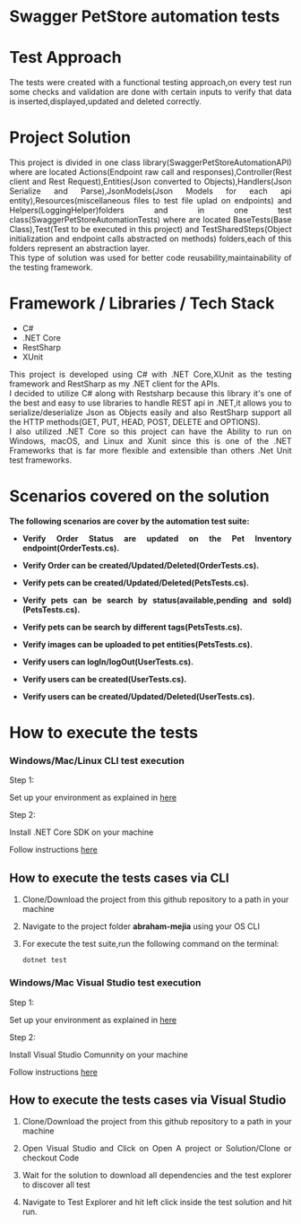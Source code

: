 
# Swagger PetStore automation tests

# Test Approach
<div style="text-align: justify">
The tests were created with a functional testing approach,on every test run some checks and validation are done with certain inputs to verify that data is inserted,displayed,updated and deleted correctly.
</div>

# Project Solution
<div style="text-align: justify">
This project is divided in one class library(SwaggerPetStoreAutomationAPI) where are located Actions(Endpoint raw call and responses),Controller(Rest client and Rest Request),Entities(Json converted to Objects),Handlers(Json Serialize and Parse),JsonModels(Json Models for each api entity),Resources(miscellaneous files to test file uplad on endpoints) and Helpers(LoggingHelper)folders and in one test class(SwaggerPetStoreAutomationTests) where are located BaseTests(Base Class),Test(Test to be executed in this project) and TestSharedSteps(Object initialization and endpoint calls abstracted on methods) folders,each of this folders 
represent an abstraction layer.
</div>

<div style="text-align: justify">
This type of solution was used for better code reusability,maintainability of the testing framework.
</div>

# Framework / Libraries / Tech Stack 

* C#
* .NET Core
* RestSharp
* XUnit
<div style="text-align: justify">
This project is developed using C# with .NET Core,XUnit as the testing framework and RestSharp as my .NET client for the APIs.
</div>

<div style="text-align: justify">
I decided to utilize C# along with Restsharp because this library it's one of the best and easy to use libraries to handle REST api in .NET,it allows you to serialize/deserialize Json as Objects easily and also RestSharp support all the HTTP methods(GET, PUT, HEAD, POST, DELETE and OPTIONS).
</div>

<div style="text-align: justify">
I also utilized .NET Core so this project can have the Ability to run on Windows, macOS, and Linux and Xunit since this is one of the .NET Frameworks that is far more flexible and extensible than others .Net Unit test frameworks.
</div>

# Scenarios covered on the solution

**The following scenarios are cover by the automation test suite:**
<div style="text-align: justify">

*  **Verify Order Status are updated on the Pet Inventory endpoint(OrderTests.cs).**

*  **Verify Order can be created/Updated/Deleted(OrderTests.cs).**
  
* **Verify pets can be created/Updated/Deleted(PetsTests.cs).**

* **Verify pets can be search by status(available,pending and sold)(PetsTests.cs).**
  
* **Verify pets can be search by different tags(PetsTests.cs).**

* **Verify images can be uploaded to pet entities(PetsTests.cs).**

* **Verify users can logIn/logOut(UserTests.cs).**

* **Verify users can be created(UserTests.cs).**

* **Verify users can be created/Updated/Deleted(UserTests.cs).**
</div>


# How to execute the tests

### Windows/Mac/Linux CLI test execution ###

Step 1:

Set up your environment as explained in [here](https://github.com/swagger-api/swagger-petstore)

Step 2:

Install .NET Core SDK on your machine

Follow instructions [here](https://dotnet.microsoft.com/download)

## How to execute the tests cases via CLI

1. Clone/Download the project from this github repository to a path in your machine

2. Navigate to the project folder **abraham-mejia** using your OS CLI

3. For execute the test suite,run the following command on the terminal:

    `dotnet test`


### Windows/Mac Visual Studio test execution ###

Step 1:

Set up your environment as explained in [here](https://github.com/swagger-api/swagger-petstore)

Step 2:

Install Visual Studio Comunnity on your machine

Follow instructions [here](https://visualstudio.microsoft.com/downloads/)

## How to execute the tests cases via Visual Studio

<div style="text-align: justify">

1. Clone/Download the project from this github repository to a path in your machine

2. Open Visual Studio and Click on Open A project or Solution/Clone or checkout Code 

3. Wait for the solution to download all dependencies and the test explorer to discover all test

4. Navigate to Test Explorer and hit left click inside the test solution and hit run.
</div>

